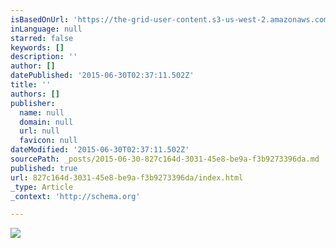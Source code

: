 ```yaml
---
isBasedOnUrl: 'https://the-grid-user-content.s3-us-west-2.amazonaws.com/6d4f235f-e866-4628-b2ea-4cf551cfbb09.jpg'
inLanguage: null
starred: false
keywords: []
description: ''
author: []
datePublished: '2015-06-30T02:37:11.502Z'
title: ''
authors: []
publisher:
  name: null
  domain: null
  url: null
  favicon: null
dateModified: '2015-06-30T02:37:11.502Z'
sourcePath: _posts/2015-06-30-827c164d-3031-45e8-be9a-f3b9273396da.md
published: true
url: 827c164d-3031-45e8-be9a-f3b9273396da/index.html
_type: Article
_context: 'http://schema.org'

---
```

![](https://the-grid-user-content.s3-us-west-2.amazonaws.com/6d4f235f-e866-4628-b2ea-4cf551cfbb09.jpg)